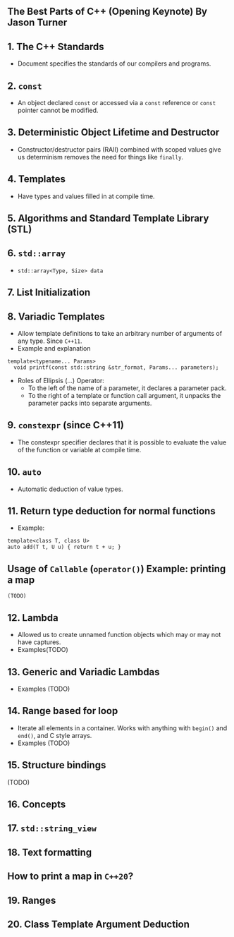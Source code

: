 ## The Best Parts of C++ (Opening Keynote) By Jason Turner

## 1. The C++ Standards
* Document specifies the standards of our compilers and programs.

## 2. `const`
* An object declared `const` or accessed via a `const` reference or `const` pointer cannot be modified.

## 3. Deterministic Object Lifetime and Destructor
* Constructor/destructor pairs (RAII) combined with scoped values give us determinism removes the need for things like `finally`.

## 4. Templates
* Have types and values filled in at compile time.

## 5. Algorithms and Standard Template Library (STL)

## 6. `std::array`
* `std::array<Type, Size> data`

## 7. List Initialization

## 8. Variadic Templates
* Allow template definitions to take an arbitrary number of arguments of any type. Since `C++11`.
* Example and explanation
```
template<typename... Params> 
  void printf(const std::string &str_format, Params... parameters);
```
* Roles of Ellipsis (...) Operator:
  * To the left of the name of a parameter, it declares a parameter pack.
  * To the right of a template or function call argument, it unpacks the parameter packs into separate arguments.
  
## 9. `constexpr` (since C++11)
* The constexpr specifier declares that it is possible to evaluate the value of the function or variable at compile time. 

## 10. `auto`
* Automatic deduction of value types.

## 11. Return type deduction for normal functions
* Example: 
```
template<class T, class U>
auto add(T t, U u) { return t + u; }
```

## Usage of `Callable` (`operator()`) Example: printing a map
```
(TODO)
```

## 12. Lambda
* Allowed us to create unnamed function objects which may or may not have captures.
* Examples(TODO)

## 13. Generic and Variadic Lambdas
* Examples (TODO)

## 14. Range based for loop
* Iterate all elements in a container. Works with anything with `begin()` and `end()`, and C style arrays.
* Examples (TODO)

## 15. Structure bindings 
(TODO)

## 16. Concepts

## 17. `std::string_view`

## 18. Text formatting

## How to print a map in `C++20`?

## 19. Ranges

## 20. Class Template Argument Deduction
